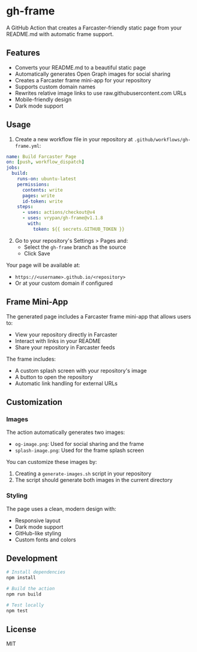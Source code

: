 # gh-frame

A GitHub Action that creates a Farcaster-friendly static page from your README.md with automatic frame support.

## Features

- Converts your README.md to a beautiful static page
- Automatically generates Open Graph images for social sharing
- Creates a Farcaster frame mini-app for your repository
- Supports custom domain names
- Rewrites relative image links to use raw.githubusercontent.com URLs
- Mobile-friendly design
- Dark mode support

## Usage

1. Create a new workflow file in your repository at `.github/workflows/gh-frame.yml`:

```yaml
name: Build Farcaster Page
on: [push, workflow_dispatch]
jobs:
  build:
    runs-on: ubuntu-latest
    permissions:
      contents: write
      pages: write
      id-token: write
    steps:
      - uses: actions/checkout@v4
      - uses: vrypan/gh-frame@v1.1.8
        with:
          token: ${{ secrets.GITHUB_TOKEN }}
```

2. Go to your repository's Settings > Pages and:
   - Select the `gh-frame` branch as the source
   - Click Save

Your page will be available at:
- `https://<username>.github.io/<repository>`
- Or at your custom domain if configured

## Frame Mini-App

The generated page includes a Farcaster frame mini-app that allows users to:
- View your repository directly in Farcaster
- Interact with links in your README
- Share your repository in Farcaster feeds

The frame includes:
- A custom splash screen with your repository's image
- A button to open the repository
- Automatic link handling for external URLs

## Customization

### Images

The action automatically generates two images:
- `og-image.png`: Used for social sharing and the frame
- `splash-image.png`: Used for the frame splash screen

You can customize these images by:
1. Creating a `generate-images.sh` script in your repository
2. The script should generate both images in the current directory

### Styling

The page uses a clean, modern design with:
- Responsive layout
- Dark mode support
- GitHub-like styling
- Custom fonts and colors


## Development

```bash
# Install dependencies
npm install

# Build the action
npm run build

# Test locally
npm test
```

## License

MIT
